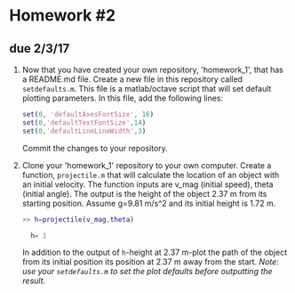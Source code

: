 # Homework #2
## due 2/3/17

1. Now that you have created your own repository, 'homework_1', that has a README.md file.
Create a new file in this repository called `setdefaults.m`. This file is a matlab/octave
script that will set default plotting parameters. In this file, add the following lines:

    ```matlab
    set(0, 'defaultAxesFontSize', 16)
    set(0,'defaultTextFontSize',14)
    set(0,'defaultLineLineWidth',3)
    ```

    Commit the changes to your repository. 

2. Clone your 'homework_1' repository to your own computer. Create a function,
`projectile.m` that will calculate the location of an object with an initial velocity. The
function inputs are v_mag (initial speed), theta (initial angle). The output is the height
of the object 2.37 m from its starting position. Assume g=9.81 m/s^2 and its initial
height is 1.72 m. 

    ```matlab
    >> h=projectile(v_mag,theta)

      h= 1
    ```

    In addition to the output of `h`-height at 2.37 m-plot the path of the object from its
    initial position its position at 2.37 m away from the start. *Note: use your
    `setdefaults.m` to set the plot defaults before outputting the result.*
